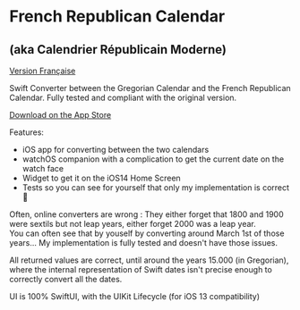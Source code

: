 #  French Republican Calendar
## (aka Calendrier Républicain Moderne)

[Version Française](LISEZMOI.md)

Swift Converter between the Gregorian Calendar and the French Republican Calendar. Fully tested and compliant with the original version.

[Download on the App Store](https://apps.apple.com/fr/app/calendrier-républicain-moderne/id1509106182)

Features:
 - iOS app for converting between the two calendars
 - watchOS companion with a complication to get the current date on the watch face
 - Widget to get it on the iOS14 Home Screen
 - Tests so you can see for yourself that only my implementation is correct 😤

Often, online converters are wrong : They either forget that 1800 and 1900 were sextils but not leap years, either forget 2000 was a leap year.  
You can often see that by youself by converting around March 1st of those years... My implementation is fully tested and doesn't have those issues.

All returned values are correct, until around the years 15.000 (in Gregorian), where the internal representation of Swift dates isn't precise enough to correctly convert all the dates.

UI is 100% SwiftUI, with the UIKit Lifecycle (for iOS 13 compatibility)
